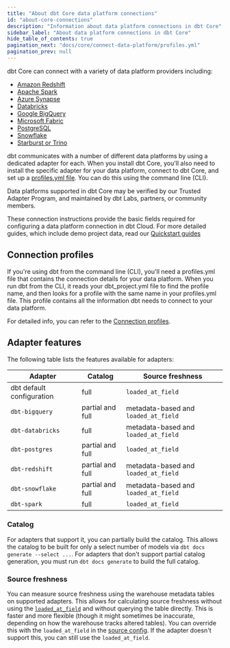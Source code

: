 ```yaml
---
title: "About dbt Core data platform connections"
id: "about-core-connections"
description: "Information about data platform connections in dbt Core"
sidebar_label: "About data platform connections in dbt Core"
hide_table_of_contents: true
pagination_next: "docs/core/connect-data-platform/profiles.yml"
pagination_prev: null
---
```


dbt Core can connect with a variety of data platform providers including: 

- [Amazon Redshift](/docs/core/connect-data-platform/redshift-setup) 
- [Apache Spark](/docs/core/connect-data-platform/spark-setup) 
- [Azure Synapse](/docs/core/connect-data-platform/azuresynapse-setup)
- [Databricks](/docs/core/connect-data-platform/databricks-setup) 
- [Google BigQuery](/docs/core/connect-data-platform/bigquery-setup)
- [Microsoft Fabric](/docs/core/connect-data-platform/fabric-setup)
- [PostgreSQL](/docs/core/connect-data-platform/postgres-setup)
- [Snowflake](/docs/core/connect-data-platform/snowflake-setup)
- [Starburst or Trino](/docs/core/connect-data-platform/trino-setup)

dbt communicates with a number of different data platforms by using a dedicated adapter for each. When you install dbt Core, you'll also need to install the specific adapter for your data platform, connect to dbt Core, and set up a [profiles.yml file](/docs/core/connect-data-platform/profiles.yml). You can do this using the command line (CLI).

Data platforms supported in dbt Core may be verified by our Trusted Adapter Program, and maintained by dbt Labs, partners, or community members.

These connection instructions provide the basic fields required for configuring a data platform connection in dbt Cloud. For more detailed guides, which include demo project data, read our [Quickstart guides](https://docs.getdbt.com/docs/guides)

## Connection profiles

If you're using dbt from the command line (CLI), you'll need a profiles.yml file that contains the connection details for your data platform. When you run dbt from the CLI, it reads your dbt_project.yml file to find the profile name, and then looks for a profile with the same name in your profiles.yml file. This profile contains all the information dbt needs to connect to your data platform.

For detailed info, you can refer to the [Connection profiles](/docs/core/connect-data-platform/connection-profiles).

## Adapter features

The following table lists the features available for adapters:

| Adapter | Catalog | Source freshness |
|---------|---------|------------------|
| dbt default configuration | full | `loaded_at_field` |
| `dbt-bigquery` | partial and full | metadata-based and `loaded_at_field` |
| `dbt-databricks` | full | metadata-based and `loaded_at_field` |
| `dbt-postgres` | partial and full | `loaded_at_field` |
| `dbt-redshift` | partial and full | metadata-based and `loaded_at_field` |
| `dbt-snowflake` | partial and full | metadata-based and `loaded_at_field` |
| `dbt-spark` | full | `loaded_at_field` |


### Catalog 

For adapters that support it, you can partially build the catalog. This allows the catalog to be built for only a select number of models via `dbt docs generate --select ...`. For adapters that don't support partial catalog generation, you must run `dbt docs generate` to build the full catalog.

### Source freshness
You can measure source freshness using the warehouse metadata tables on supported adapters. This allows for calculating source freshness without using the [`loaded_at_field`](/reference/resource-properties/freshness#loaded_at_field) and without querying the table directly. This is faster and more flexible (though it might sometimes be inaccurate, depending on how the warehouse tracks altered tables). You can override this with the `loaded_at_field` in the [source config](/reference/source-configs). If the adapter doesn't support this, you can still use the `loaded_at_field`.
